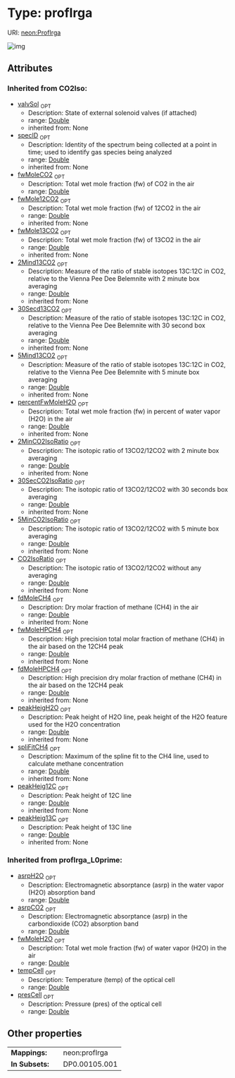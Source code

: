 
# Type: profIrga




URI: [neon:ProfIrga](https://data.neonscience.org/ProfIrga)


![img](http://yuml.me/diagram/nofunky;dir:TB/class/)

## Attributes


### Inherited from CO2Iso:

 * [valvSol](valvSol.md)  <sub>OPT</sub>
    * Description: State of external solenoid valves (if attached)
    * range: [Double](types/Double.md)
    * inherited from: None
 * [specID](specID.md)  <sub>OPT</sub>
    * Description: Identity of the spectrum being collected at a point in time; used to identify gas species being analyzed
    * range: [Double](types/Double.md)
    * inherited from: None
 * [fwMoleCO2](fwMoleCO2.md)  <sub>OPT</sub>
    * Description: Total wet mole fraction (fw) of CO2 in the air
    * range: [Double](types/Double.md)
 * [fwMole12CO2](fwMole12CO2.md)  <sub>OPT</sub>
    * Description: Total wet mole fraction (fw) of 12CO2 in the air
    * range: [Double](types/Double.md)
    * inherited from: None
 * [fwMole13CO2](fwMole13CO2.md)  <sub>OPT</sub>
    * Description: Total wet mole fraction (fw) of 13CO2 in the air
    * range: [Double](types/Double.md)
    * inherited from: None
 * [2Mind13CO2](2Mind13CO2.md)  <sub>OPT</sub>
    * Description: Measure of the ratio of stable isotopes 13C:12C in CO2, relative to the Vienna Pee Dee Belemnite with 2 minute box averaging
    * range: [Double](types/Double.md)
    * inherited from: None
 * [30Secd13CO2](30Secd13CO2.md)  <sub>OPT</sub>
    * Description: Measure of the ratio of stable isotopes 13C:12C in CO2, relative to the Vienna Pee Dee Belemnite with 30 second box averaging
    * range: [Double](types/Double.md)
    * inherited from: None
 * [5Mind13CO2](5Mind13CO2.md)  <sub>OPT</sub>
    * Description: Measure of the ratio of stable isotopes 13C:12C in CO2, relative to the Vienna Pee Dee Belemnite with 5 minute box averaging
    * range: [Double](types/Double.md)
    * inherited from: None
 * [percentFwMoleH2O](percentFwMoleH2O.md)  <sub>OPT</sub>
    * Description: Total wet mole fraction (fw) in percent of water vapor (H2O) in the air
    * range: [Double](types/Double.md)
    * inherited from: None
 * [2MinCO2IsoRatio](2MinCO2IsoRatio.md)  <sub>OPT</sub>
    * Description: The isotopic ratio of 13CO2/12CO2 with 2 minute box averaging
    * range: [Double](types/Double.md)
    * inherited from: None
 * [30SecCO2IsoRatio](30SecCO2IsoRatio.md)  <sub>OPT</sub>
    * Description: The isotopic ratio of 13CO2/12CO2 with 30 seconds box averaging
    * range: [Double](types/Double.md)
    * inherited from: None
 * [5MinCO2IsoRatio](5MinCO2IsoRatio.md)  <sub>OPT</sub>
    * Description: The isotopic ratio of 13CO2/12CO2 with 5 minute box averaging
    * range: [Double](types/Double.md)
    * inherited from: None
 * [CO2IsoRatio](CO2IsoRatio.md)  <sub>OPT</sub>
    * Description: The isotopic ratio of 13CO2/12CO2 without any averaging
    * range: [Double](types/Double.md)
    * inherited from: None
 * [fdMoleCH4](fdMoleCH4.md)  <sub>OPT</sub>
    * Description: Dry molar fraction of methane (CH4) in the air
    * range: [Double](types/Double.md)
    * inherited from: None
 * [fwMoleHPCH4](fwMoleHPCH4.md)  <sub>OPT</sub>
    * Description: High precision total molar fraction of methane (CH4) in the air based on the 12CH4 peak
    * range: [Double](types/Double.md)
    * inherited from: None
 * [fdMoleHPCH4](fdMoleHPCH4.md)  <sub>OPT</sub>
    * Description: High precision dry molar fraction of methane (CH4) in the air based on the 12CH4 peak
    * range: [Double](types/Double.md)
    * inherited from: None
 * [peakHeigH2O](peakHeigH2O.md)  <sub>OPT</sub>
    * Description: Peak height of H2O line, peak height of the H2O feature used for the H2O concentration
    * range: [Double](types/Double.md)
    * inherited from: None
 * [spliFitCH4](spliFitCH4.md)  <sub>OPT</sub>
    * Description: Maximum of the spline fit to the CH4 line, used to calculate methane concentration
    * range: [Double](types/Double.md)
    * inherited from: None
 * [peakHeig12C](peakHeig12C.md)  <sub>OPT</sub>
    * Description: Peak height of 12C line
    * range: [Double](types/Double.md)
    * inherited from: None
 * [peakHeig13C](peakHeig13C.md)  <sub>OPT</sub>
    * Description: Peak height of 13C line
    * range: [Double](types/Double.md)
    * inherited from: None

### Inherited from profIrga_L0prime:

 * [asrpH2O](asrpH2O.md)  <sub>OPT</sub>
    * Description: Electromagnetic absorptance (asrp) in the water vapor (H2O) absorption band
    * range: [Double](types/Double.md)
 * [asrpCO2](asrpCO2.md)  <sub>OPT</sub>
    * Description: Electromagnetic absorptance (asrp) in the carbondioxide (CO2) absorption band
    * range: [Double](types/Double.md)
 * [fwMoleH2O](fwMoleH2O.md)  <sub>OPT</sub>
    * Description: Total wet mole fraction (fw) of water vapor (H2O) in the air
    * range: [Double](types/Double.md)
 * [tempCell](tempCell.md)  <sub>OPT</sub>
    * Description: Temperature (temp) of the optical cell
    * range: [Double](types/Double.md)
 * [presCell](presCell.md)  <sub>OPT</sub>
    * Description: Pressure (pres) of the optical cell
    * range: [Double](types/Double.md)

## Other properties

|  |  |  |
| --- | --- | --- |
| **Mappings:** | | neon:profIrga |
| **In Subsets:** | | DP0.00105.001 |

